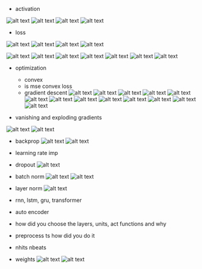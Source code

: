 - activation


![alt text](image-3.png)
![alt text](image-4.png)
![alt text](image-5.png)
![alt text](image-23.png)
- loss


![alt text](image-6.png)
![alt text](image-7.png)
![alt text](image-8.png)
![alt text](image-9.png)

![alt text](image-10.png)
![alt text](image-11.png)
![alt text](image-12.png)
![alt text](image-13.png)
![alt text](image-14.png)
![alt text](image-15.png)
![alt text](image-16.png)
- optimization


    - convex
    - is mse convex loss
    - gradient descent
    ![alt text](image.png)
    ![alt text](image-17.png)
    ![alt text](image-18.png)
    ![alt text](image-19.png)
    ![alt text](image-20.png)
    ![alt text](image-22.png)
    ![alt text](image-26.png)
    ![alt text](image-27.png)
    ![alt text](image-28.png)
    ![alt text](image-29.png)
    ![alt text](image-30.png)
    ![alt text](image-31.png)
    ![alt text](image-32.png)
- vanishing and exploding gradients


![alt text](image-33.png)
![alt text](image-34.png)
- backprop
![alt text](image-1.png)
![alt text](image-2.png)
- learning rate imp

- dropout
![alt text](image-35.png)
- batch norm
![alt text](image-21.png)
![alt text](image-36.png)

- layer norm 
![alt text](image-38.png)

- rnn, lstm, gru, transformer
- auto encoder

- how did you choose the layers, units, act functions and why
- preprocess ts how did you do it
- nhits nbeats
- weights
![alt text](image-24.png)
![alt text](image-25.png)


